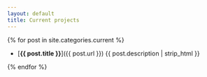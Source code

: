 ```yaml
---
layout: default
title: Current projects
---
```


{% for post in site.categories.current %}

- [**{{ post.title }}**]({{ post.url }}) {{ post.description | strip_html }}

{% endfor %}